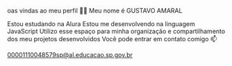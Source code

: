 
oas vindas ao meu perfil 💙💙
Meu nome é GUSTAVO AMARAL

Estou estudando na Alura
Estou me desenvolvendo na linguagem JavaScript
Utilizo esse espaço para minha organização e compartilhamento dos meu projetos desenvolvidos
Você pode entrar em contato comigo 📫

00001110048579sp@al.educacao.sp.gov.br
